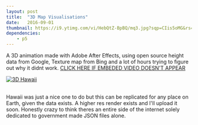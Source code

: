 ```yaml
---
layout: post
title:  "3D Map Visualisations"
date:   2016-09-01
thumbnail: https://i9.ytimg.com/vi/HebQtZ-BpBQ/mq3.jpg?sqp=CIis5oMG&rs=AOn4CLBiyA7IlkYhXpIGSoO0AEZkL9atJg
dependencies:
    - p5
---
```


A 3D animation made with Adobe After Effects, using open source height data from Google, Texture map from Bing and a lot of hours trying to figure out why it didnt work.
[CLICK HERE IF EMBEDED VIDEO DOESN'T APPEAR](https://www.youtube.com/watch?v=HebQtZ-BpBQ)
<br>

[![3D Hawaii](https://i9.ytimg.com/vi/HebQtZ-BpBQ/mq3.jpg?sqp=CIis5oMG&rs=AOn4CLBiyA7IlkYhXpIGSoO0AEZkL9atJg)](https://www.youtube.com/watch?v=HebQtZ-BpBQ)

<br>
Hawaii was just a nice one to do but this can be replicated for any place on Earth, given the data exists.
A higher res render exists and I'll upload it soon.
Honestly crazy to think theres an entire side of the internet solely dedicated to government made JSON files alone.

